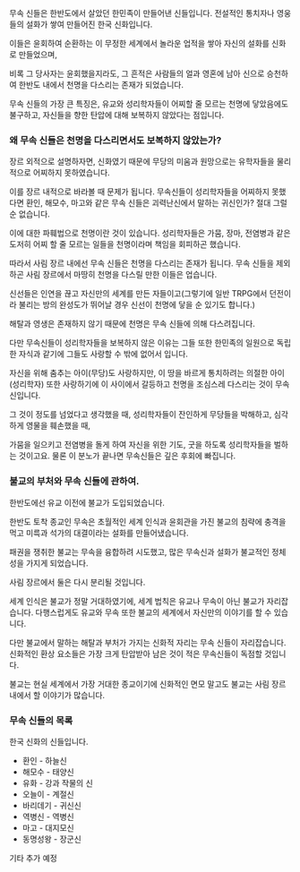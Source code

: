 무속 신들은 한반도에서 살았던 한민족이 만들어낸 신들입니다. 전설적인 통치자나 영웅들의 설화가 쌓여 만들어진 한국 신화입니다.

이들은 윤회하여 순환하는 이 무정한 세계에서 놀라운 업적을 쌓아 자신의 설화를 신화로 만들었으며,

비록 그 당사자는 윤회했을지라도, 그 흔적은 사람들의 얼과 영혼에 남아 신으로 승천하여 한반도 내에서 천명을 다스리는 존재가 되었습니다.

무속 신들의 가장 큰 특징은, 유교와 성리학자들이 어찌할 줄 모르는 천명에 닿았음에도 불구하고, 자신들을 향한 탄압에 대해 보복하지 않았다는 점입니다.

### 왜 무속 신들은 천명을 다스리면서도 보복하지 않았는가?

장르 외적으로 설명하자면, 신화였기 때문에 무당의 미움과 원망으로는 유학자들을 물리적으로 어찌하지 못하였습니다.

이를 장르 내적으로 바라볼 때 문제가 됩니다. 무속신들이 성리학자들을 어찌하지 못했다면 환인, 해모수, 마고와 같은 무속 신들은 괴력난신에서 말하는 귀신인가? 절대 그럴 순 없습니다.

이에 대한 파훼법으로 천명이란 것이 있습니다. 성리학자들은 가뭄, 장마, 전염병과 같은 도저히 어찌 할 줄 모르는 일들을 천명이라며 책임을 회피하곤 했습니다.

따라서 사림 장르 내에선 무속 신들은 천명을 다스리는 존재가 됩니다. 무속 신들을 제외하곤 사림 장르에서 마땅히 천명을 다스릴 만한 이들은 업습니다.

신선들은 인연을 끊고 자신만의 세계를 만든 자들이고(그렇기에 일반 TRPG에서 던전이라 불리는 방의 완성도가 뛰어날 경우 신선이 천명에 닿을 순 있기도 합니다.)

해탈과 영생은 존재하지 않기 때문에 천명은 무속 신들에 의해 다스려집니다.

다만 무속신들이 성리학자들을 보복하지 않은 이유는 그들 또한 한민족의 일원으로 독립한 자식과 같기에 그들도 사랑할 수 밖에 없어서 입니다. 

자신을 위해 춤추는 아이(무당)도 사랑하지만, 이 땅을 바르게 통치하려는 의절한 아이(성리학자) 또한 사랑하기에 이 사이에서 갈등하고 천명을 조심스레 다스리는 것이 무속 신입니다.

그 것이 정도를 넘었다고 생각했을 때, 성리학자들이 잔인하게 무당들을 박해하고, 심각하게 영물을 훼손했을 때,

가뭄을 일으키고 전염병을 돌게 하여 자신을 위한 기도, 굿을 하도록 성리학자들을 벌하는 것이고요. 물론 이 분노가 끝나면 무속신들은 깊은 후회에 빠집니다.
### 불교의 부처와 무속 신들에 관하여.
한반도에선 유교 이전에 불교가 도입되었습니다. 

한반도 토착 종교인 무속은 초월적인 세계 인식과 윤회관을 가진 불교의 침략에 충격을 먹고 미륵과 석가의 대결이라는 설화를 만들어냈습니다.

패권을 쟁취한 불교는 무속을 융합하려 시도했고, 많은 무속신과 설화가 불교적인 정체성을 가지게 되었습니다.

사림 장르에서 둘은 다시 분리될 것입니다.

세계 인식은 불교가 정말 거대하였기에, 세계 법칙은 유교나 무속이 아닌 불교가 자리잡습니다. 다행스럽게도 유교와 무속 또한 불교의 세계에서 자신만의 이야기를 할 수 있습니다.

다만 불교에서 말하는 해탈과 부처가 가지는 신화적 자리는 무속 신들이 자리잡습니다. 신화적인 환상 요소들은 가장 크게 탄압받아 남은 것이 적은 무속신들이 독점할 것입니다.

불교는 현실 세계에서 가장 거대한 종교이기에 신화적인 면모 말고도 불교는 사림 장르 내에서 할 이야기가 많습니다.


### 무속 신들의 목록
한국 신화의 신들입니다.

* 환인 - 하늘신
* 해모수 - 태양신
* 유화 - 강과 작물의 신
* 오늘이 - 계절신
* 바리데기 - 귀신신
* 역병신 - 역병신
* 마고 - 대지모신
* 동명성왕 - 장군신


기타 추가 예정
